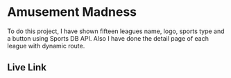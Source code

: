 # Amusement Madness

To do this project, I have shown fifteen leagues name, logo, sports type and a button using Sports DB API. Also I have done the detail page of each league with dynamic route.

## Live Link



